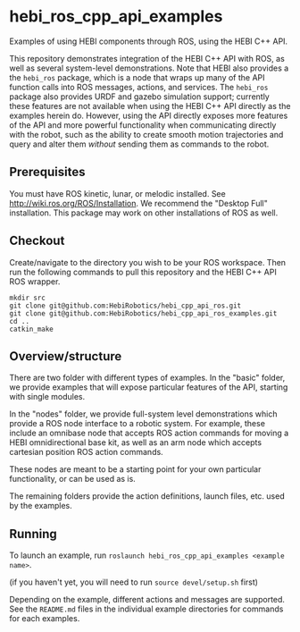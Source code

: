 # hebi_ros_cpp_api_examples

Examples of using HEBI components through ROS, using the HEBI C++ API.

This repository demonstrates integration of the HEBI C++ API with ROS, as well as several system-level demonstrations.  Note that HEBI also provides a the `hebi_ros` package, which is a node that wraps up many of the API function calls into ROS messages, actions, and services.  The `hebi_ros` package also provides URDF and gazebo simulation support; currently these features are not available when using the HEBI C++ API directly as the examples herein do.  However, using the API directly exposes more features of the API and more powerful functionality when communicating directly with the robot, such as the ability to create smooth motion trajectories and query and alter them _without_ sending them as commands to the robot.

## Prerequisites

You must have ROS kinetic, lunar, or melodic installed.  See http://wiki.ros.org/ROS/Installation.  We recommend the "Desktop Full" installation.  This package may work on other installations of ROS as well.

## Checkout

Create/navigate to the directory you wish to be your ROS workspace.  Then run the following commands to pull this repository and the HEBI C++ API ROS wrapper.

```
mkdir src
git clone git@github.com:HebiRobotics/hebi_cpp_api_ros.git
git clone git@github.com:HebiRobotics/hebi_cpp_api_ros_examples.git
cd ..
catkin_make
```

## Overview/structure

There are two folder with different types of examples.  In the "basic" folder, we provide examples that will expose particular features of the API, starting with single modules.

In the "nodes" folder, we provide full-system level demonstrations which provide a ROS node interface to a robotic system.  For example, these include an omnibase node that accepts ROS action commands for moving a HEBI omnidirectional base kit, as well as an arm node which accepts cartesian position ROS action commands.

These nodes are meant to be a starting point for your own particular functionality, or can be used as is.

The remaining folders provide the action definitions, launch files, etc. used by the examples.

## Running

To launch an example, run `roslaunch hebi_ros_cpp_api_examples <example name>`.

(if you haven't yet, you will need to run `source devel/setup.sh` first)

Depending on the example, different actions and messages are supported.  See the `README.md` files in the individual example directories for commands for each examples.
